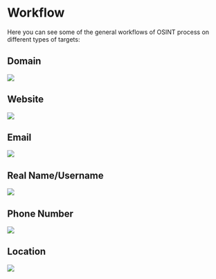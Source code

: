 # Workflow

Here you can see some of the general workflows of OSINT process on different types of targets:

## Domain

![](<../../.gitbook/assets/image (277).png>)

## Website

![](<../../.gitbook/assets/image (275) (1).png>)



## Email

![](<../../.gitbook/assets/image (272).png>)

## Real Name/Username

![](<../../.gitbook/assets/image (280).png>)

## Phone Number

![](<../../.gitbook/assets/image (273).png>)

## Location

![](<../../.gitbook/assets/image (282).png>)



